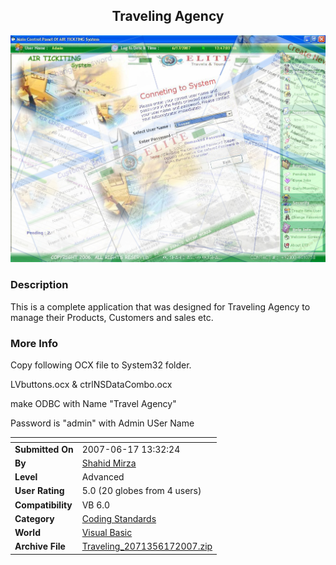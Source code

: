﻿<div align="center">

## Traveling Agency

<img src="PIC20076171344377469.jpg">
</div>

### Description

This is a complete application that was designed for Traveling Agency to manage their Products, Customers and sales etc.
 
### More Info
 
Copy following OCX file to System32 folder.

LVbuttons.ocx &amp; ctrlNSDataCombo.ocx

make ODBC with Name "Travel Agency"

Password is "admin" with Admin USer Name


<span>             |<span>
---                |---
**Submitted On**   |2007-06-17 13:32:24
**By**             |[Shahid Mirza](https://github.com/Planet-Source-Code/PSCIndex/blob/master/ByAuthor/shahid-mirza.md)
**Level**          |Advanced
**User Rating**    |5.0 (20 globes from 4 users)
**Compatibility**  |VB 6\.0
**Category**       |[Coding Standards](https://github.com/Planet-Source-Code/PSCIndex/blob/master/ByCategory/coding-standards__1-43.md)
**World**          |[Visual Basic](https://github.com/Planet-Source-Code/PSCIndex/blob/master/ByWorld/visual-basic.md)
**Archive File**   |[Traveling\_2071356172007\.zip](https://github.com/Planet-Source-Code/shahid-mirza-traveling-agency__1-68841/archive/master.zip)








